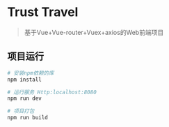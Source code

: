 # Trust Travel

> 基于Vue+Vue-router+Vuex+axios的Web前端项目

## 项目运行

``` bash
# 安装npm依赖的库
npm install

# 运行服务 Http:localhost:8080
npm run dev

# 项目打包
npm run build
